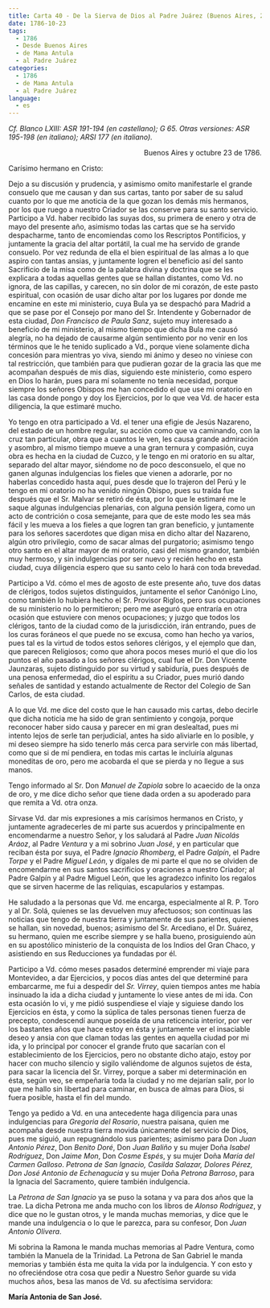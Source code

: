 ```yaml
---
title: Carta 40 - De la Sierva de Dios al Padre Juárez (Buenos Aires, 23 de octubre de 1786).
date: 1786-10-23
tags:
  - 1786
  - Desde Buenos Aires
  - de Mama Antula
  - al Padre Juárez
categories:
  - 1786
  - de Mama Antula
  - al Padre Juárez
language:
  - es
---
```

_Cf. Blanco LXIII: ASR 191-194 (en castellano); G 65.
Otras versiones: ASR 195-198 (en italiano); ARSI 177 (en italiano)._

<div align="right">
Buenos Aires y octubre 23 de 1786.
</div>

Carísimo hermano en Cristo:

Dejo a su discusión y prudencia, y asimismo omito manifestarle el grande consuelo que me causan y dan sus cartas, tanto por saber de su salud cuanto por lo que me anoticia de la que gozan los demás mis hermanos, por los que ruego a nuestro Criador se las conserve para su santo servicio. Participo a Vd. haber recibido las suyas dos, su primera de enero y otra de mayo del presente año, asimismo todas las cartas que se ha servido despacharme, tanto de encomiendas como los Rescriptos Pontificios, y juntamente la gracia del altar portátil, la cual me ha servido de grande consuelo. Por vez redunda de ella el bien espiritual de las almas a lo que aspiro con tantas ansias, y juntamente logren el beneficio así del santo Sacrificio de la misa como de la palabra divina y doctrina que se les explicara a todas aquellas gentes que se hallan distantes, como Vd. no ignora, de las capillas, y carecen, no sin dolor de mi corazón, de este pasto espiritual, con ocasión de usar dicho altar por los lugares por donde me encamine en este mi ministerio, cuya Bula ya se despachó para Madrid a que se pase por el Consejo por mano del Sr. Intendente y Gobernador de esta ciudad, _Don Francisco de Paula Sanz_, sujeto muy interesado a beneficio de mi ministerio, al mismo tiempo que dicha Bula me causó alegría, no ha dejado de causarme algún sentimiento por no venir en los términos que le he tenido suplicado a Vd., porque viene solamente dicha concesión para mientras yo viva, siendo mi ánimo y deseo no viniese con tal restricción, que también para que pudieran gozar de la gracia las que me acompañan después de mis días, siguiendo este ministerio, como espero en Dios lo harán, pues para mí solamente no tenía necesidad, porque siempre los señores Obispos me han concedido el que use mi oratorio en las casa donde pongo y doy los Ejercicios, por lo que vea Vd. de hacer esta diligencia, la que estimaré mucho.

Yo tengo en otra participado a Vd. el tener una efigie de Jesús Nazareno, del estado de un hombre regular, su acción como que va caminando, con la cruz tan particular, obra que a cuantos le ven, les causa grande admiración y asombro, al mismo tiempo mueve a una gran ternura y compasión, cuya obra es hecha en la ciudad de Cuzco, y le tengo en mi oratorio en su altar, separado del altar mayor, siéndome no de poco desconsuelo, el que no ganen algunas indulgencias los fieles que vienen a adorarle, por no haberlas concedido hasta aquí, pues desde que lo trajeron del Perú y le tengo en mi oratorio no ha venido ningún Obispo, pues su traída fue después que el Sr. Malvar se retiró de ésta, por lo que le estimaré me le saque algunas indulgencias plenarias, con alguna pensión ligera, como un acto de contrición o cosa semejante, para que de este modo les sea más fácil y les mueva a los fieles a que logren tan gran beneficio, y juntamente para los señores sacerdotes que digan misa en dicho altar del Nazareno, algún otro privilegio, como de sacar almas del purgatorio; asimismo tengo otro santo en el altar mayor de mi oratorio, casi del mismo grandor, también muy hermoso, y sin indulgencias por ser nuevo y recién hecho en esta ciudad, cuya diligencia espero que su santo celo lo hará con toda brevedad.

Participo a Vd. cómo el mes de agosto de este presente año, tuve dos datas de clérigos, todos sujetos distinguidos, juntamente el señor Canónigo Lino, como también lo hubiera hecho el Sr. Provisor Riglos, pero sus ocupaciones de su ministerio no lo permitieron; pero me aseguró que entraría en otra ocasión que estuviere con menos ocupaciones; y juzgo que todos los clérigos, tanto de la ciudad como de la jurisdicción, irán entrando, pues de los curas foráneos el que puede no se excusa, como han hecho ya varios, pues tal es la virtud de todos estos señores clérigos, y el ejemplo que dan, que parecen Religiosos; como que ahora pocos meses murió el que dio los puntos el año pasado a los señores clérigos, cual fue el Dr. Don Vicente Jaunzaras, sujeto distinguido por su virtud y sabiduría, pues después de una penosa enfermedad, dio el espíritu a su Criador, pues murió dando señales de santidad y estando actualmente de Rector del Colegio de San Carlos, de esta ciudad.

A lo que Vd. me dice del costo que le han causado mis cartas, debo decirle que dicha noticia me ha sido de gran sentimiento y congoja, porque reconocer haber sido causa y parecer en mi gran deslealtad, pues mi intento lejos de serle tan perjudicial, antes ha sido aliviarle en lo posible, y mi deseo siempre ha sido tenerlo más cerca para servirle con más libertad, como que si de mí pendiera, en todas mis cartas le incluiría algunas moneditas de oro, pero me acobarda el que se pierda y no llegue a sus manos.

Tengo informado al Sr. Don _Manuel de Zapiola_ sobre lo acaecido de la onza de oro, y me dice dicho señor que tiene dada orden a su apoderado para que remita a Vd. otra onza.

Sírvase Vd. dar mis expresiones a mis carísimos hermanos en Cristo, y juntamente agradecerles de mi parte sus acuerdos y principalmente en encomendarme a nuestro Señor, y los saludará al Padre _Juan Nicolás Aráoz_, al Padre _Ventura_ y a mi sobrino _Juan José_, y en particular que reciban ésta por suya, el Padre _Ignacio Rhomberg_, el Padre _Galpín_, el Padre _Torpe_ y el Padre _Miguel León_, y dígales de mi parte el que no se olviden de encomendarme en sus santos sacrificios y oraciones a nuestro Criador; al Padre Galpín y al Padre Miguel León, que les agradezco infinito los regalos que se sirven hacerme de las reliquias, escapularios y estampas.

He saludado a la personas que Vd. me encarga, especialmente al R. P. Toro y al Dr. Solá, quienes se las devuelven muy afectuosos; son continuas las noticias que tengo de nuestra tierra y juntamente de sus parientes, quienes se hallan, sin novedad, buenos; asimismo del Sr. Arcediano, el Dr. Suárez, su hermano, quien me escribe siempre y se halla bueno, prosiguiendo aún en su apostólico ministerio de la conquista de los Indios del Gran Chaco, y asistiendo en sus Reducciones ya fundadas por él.

Participo a Vd. cómo meses pasados determiné emprender mi viaje para Montevideo, a dar Ejercicios, y pocos días antes del que determiné para embarcarme, me fui a despedir del _Sr. Virrey_, quien tiempos antes me había insinuado la ida a dicha ciudad y juntamente lo viese antes de mi ida. Con esta ocasión lo vi, y me pidió suspendiese el viaje y siguiese dando los Ejercicios en ésta, y como la súplica de tales personas tienen fuerza de precepto, condescendí aunque poseída de una reticencia interior, por ver los bastantes años que hace estoy en ésta y juntamente ver el insaciable deseo y ansia con que claman todas las gentes en aquella ciudad por mi ida, y lo principal por conocer el grande fruto que sacarían con el establecimiento de los Ejercicios, pero no obstante dicho atajo, estoy por hacer con mucho silencio y sigilo valiéndome de algunos sujetos de ésta, para sacar la licencia del Sr. Virrey, porque a saber mi determinación en ésta, según veo, se empeñaría toda la ciudad y no me dejarían salir, por lo que me hallo sin libertad para caminar, en busca de almas para Dios, si fuera posible, hasta el fin del mundo.

Tengo ya pedido a Vd. en una antecedente haga diligencia para unas indulgencias para _Gregoria del Rosario_, nuestra paisana, quien me acompaña desde nuestra tierra movida únicamente del servicio de Dios, pues me siguió, aun repugnándolo sus parientes; asimismo para Don _Juan Antonio Pérez_, Don _Benito Doré_, Don _Juan Baliño_ y su mujer Doña _Isabel Rodríguez_, Don _Jaime Mon_, Don _Cosme Espés_, y su mujer Doña _María del Carmen Galloso_. _Petrona de San Ignacio, Casilda  Salazar, Dolores Pérez, Don José Antonio de Echenagucia_ y su mujer Doña _Petrona Barroso_, para la Ignacia del Sacramento, quiere también indulgencia.

La _Petrona de San Ignacio_ ya se puso la sotana y va para dos años que la trae. La dicha Petrona me anda mucho con los libros de _Alonso Rodríguez_, y dice que no le gustan otros, y le manda muchas memorias, y dice que le mande una indulgencia o lo que le parezca, para su confesor, Don _Juan Antonio Olivera_.

Mi sobrina la Ramona le manda muchas memorias al Padre Ventura, como también la Manuela de la Trinidad. La Petrona de San Gabriel le manda memorias y también ésta me quita la vida por la indulgencia. Y con esto y no ofreciéndose otra cosa que pedir a Nuestro Señor guarde su vida muchos años, besa las manos de Vd. su afectísima servidora:

**María Antonia de San José.**
